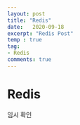 ```yaml
---
layout: post
title: "Redis"
date:   2020-09-18
excerpt: "Redis Post"
temp : true
tag:
- Redis
comments: true
---
```

# Redis
임시 확인
